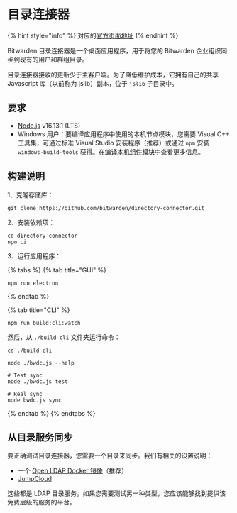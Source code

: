 # 目录连接器

{% hint style="info" %}
对应的[官方页面地址](https://contributing.bitwarden.com/enterprise/directory-connector/)
{% endhint %}

Bitwarden 目录连接器是一个桌面应用程序，用于将您的 Bitwarden 企业组织同步到现有的用户和群组目录。

目录连接器接收的更新少于主客户端。为了降低维护成本，它拥有自己的共享 Javascript 库（以前称为 jslib）副本，位于 `jslib` 子目录中。

## 要求 <a href="#requirements" id="requirements"></a>

* [Node.js](https://nodejs.org/) v16.13.1 (LTS)
* Windows 用户：要编译应用程序中使用的本机节点模块，您需要 Visual C++ 工具集，可通过标准 Visual Studio 安装程序（推荐）或通过 `npm` 安装 `windows-build-tools` 获得。在[编译本机组件模块](https://github.com/Microsoft/nodejs-guidelines/blob/master/windows-environment.md#compiling-native-addon-modules)中查看更多信息。

## 构建说明 <a href="#build-instructions" id="build-instructions"></a>

1、克隆存储库：

```
git clone https://github.com/bitwarden/directory-connector.git
```

2、安装依赖项：

```
cd directory-connector
npm ci
```

3、运行应用程序：

{% tabs %}
{% tab title="GUI" %}
```
npm run electron
```
{% endtab %}

{% tab title="CLI" %}
```
npm run build:cli:watch
```

然后，从 `./build-cli` 文件夹运行命令：

```
cd ./build-cli

node ./bwdc.js --help

# Test sync
node ./bwdc.js test

# Real sync
node bwdc.js sync
```
{% endtab %}
{% endtabs %}

## 从目录服务同步 <a href="#syncing-from-a-directory-service" id="syncing-from-a-directory-service"></a>

要正确测试目录连接器，您需要一个目录来同步。我们有相关的设置说明：

* 一个 [Open LDAP Docker 镜像](open-ldap.md)（推荐）
* [JumpCloud](jumpcloud.md)

这些都是 LDAP 目录服务。如果您需要测试另一种类型，您应该能够找到提供该免费层级的服务的平台。
